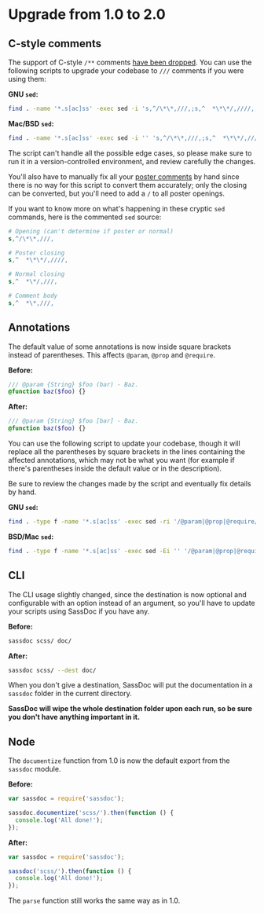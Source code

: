 # Upgrade from 1.0 to 2.0

## C-style comments

The support of C-style `/**` comments [have been dropped][issue-326].
You can use the following scripts to upgrade your codebase to `///`
comments if you were using them:

**GNU `sed`:**

```sh
find . -name '*.s[ac]ss' -exec sed -i 's,^/\*\*,///,;s,^  *\*\*/,////,;s,^  *\*/,///,;s,^  *\*,///,' {} +
```

**Mac/BSD `sed`:**

```sh
find . -name '*.s[ac]ss' -exec sed -i '' 's,^/\*\*,///,;s,^  *\*\*/,////,;s,^  *\*/,///,;s,^  *\*,///,' {} +
```

The script can't handle all the possible edge cases, so please make sure
to run it in a version-controlled environment, and review carefully the
changes.

You'll also have to manually fix all your [poster comments] by hand
since there is no way for this script to convert them accurately; only
the closing can be converted, but you'll need to add a `/` to all poster
openings.

If you want to know more on what's happening in these cryptic `sed`
commands, here is the commented `sed` source:

```sed
# Opening (can't determine if poster or normal)
s,^/\*\*,///,

# Poster closing
s,^  *\*\*/,////,

# Normal closing
s,^  *\*/,///,

# Comment body
s,^  *\*,///,
```

[issue-326]: https://github.com/SassDoc/sassdoc/issues/326
[poster comments]: http://sassdoc.com/file-level-annotations/

## Annotations

The default value of some annotations is now inside square brackets
instead of parentheses. This affects `@param`, `@prop` and `@require`.

**Before:**

```scss
/// @param {String} $foo (bar) - Baz.
@function baz($foo) {}
```

**After:**

```scss
/// @param {String} $foo [bar] - Baz.
@function baz($foo) {}
```

You can use the following script to update your codebase, though
it will replace all the parentheses by square brackets in the lines
containing the affected annotations, which may not be what you want
(for example if there's parentheses inside the default value or in
the description).

Be sure to review the changes made by the script and eventually fix
details by hand.


**GNU `sed`:**

```sh
find . -type f -name '*.s[ac]ss' -exec sed -ri '/@param|@prop|@require/y/()/[]/' {} +
```

**BSD/Mac `sed`:**

```sh
find . -type f -name '*.s[ac]ss' -exec sed -Ei '' '/@param|@prop|@require/y/\(\)/\[\]/' {} +
```

## CLI

The CLI usage slightly changed, since the destination is now optional
and configurable with an option instead of an argument, so you'll have
to update your scripts using SassDoc if you have any.

**Before:**

```sh
sassdoc scss/ doc/
```

**After:**

```sh
sassdoc scss/ --dest doc/
```

When you don't give a destination, SassDoc will put the documentation in
a `sassdoc` folder in the current directory.

**SassDoc will wipe the whole destination folder upon each run, so be
sure you don't have anything important in it.**

## Node

The `documentize` function from 1.0 is now the default export from the
`sassdoc` module.

**Before:**

```js
var sassdoc = require('sassdoc');

sassdoc.documentize('scss/').then(function () {
  console.log('All done!');
});
```

**After:**

```js
var sassdoc = require('sassdoc');

sassdoc('scss/').then(function () {
  console.log('All done!');
});
```

The `parse` function still works the same way as in 1.0.
